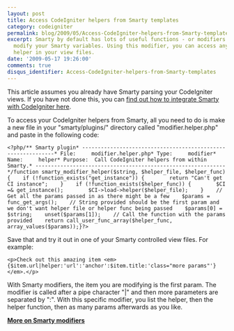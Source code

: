 ```yaml
---
layout: post
title: Access CodeIgniter helpers from Smarty templates
category: codeigniter
permalink: blog/2009/05/Access-CodeIgniter-helpers-from-Smarty-templates
excerpt: Smarty by default has lots of useful functions - or modifiers - to help you
  modify your Smarty variables. Using this modifier, you can access any CodeIgniter
  helper in your view files.
date: '2009-05-17 19:26:00'
comments: true
disqus_identifier: Access-CodeIgniter-helpers-from-Smarty-templates
---
```


This article assumes you already have Smarty parsing your CodeIgniter views. If you have not done this, you can [find out how to integrate Smarty with CodeIgniter here](http://devcha.blogspot.com/2007/12/smarty-as-template-engine-in-code.html).

To access your CodeIgniter helpers from Smarty, all you need to do is make a new file in your "smarty/plugins/" directory called "modifier.helper.php" and paste in the following code:

`<?php/** Smarty plugin* -------------------------------------------------------------* File:     modifier.helper.php* Type:     modifier* Name:     helper* Purpose:  Call CodeIgniter helpers from within Smarty.* -------------------------------------------------------------*/function smarty_modifier_helper($string, $helper_file, $helper_func){    if (!function_exists("get_instance")) {        return "Can't get CI instance";    }    if (!function_exists($helper_func)) {        $CI =& get_instance();        $CI->load->helper($helper_file);    }    // Get all the params passed in as there might be a few    $params = func_get_args();    // String provided should be the first param and we don't want helper file or helper func being passed    $params[0] = $string;    unset($params[1]);    // Call the function with the params provided    return call_user_func_array($helper_func, array_values($params));}?>`

Save that and try it out in one of your Smarty controlled view files. For example:

`<p>Check out this amazing item <em>{$item.url|helper:'url':'anchor':$item.title:'class="more params"'}</em>.</p>   `

With Smarty modifiers, the item you are modifying is the first param. The modifier is called after a pipe character "|" and then more parameters are separated by ":". With this specific modifier, you list the helper, then the helper function, then as many params afterwards as you like.

**[More on Smarty modifiers](http://www.smarty.net/manual/en/plugins.modifiers.php)**

